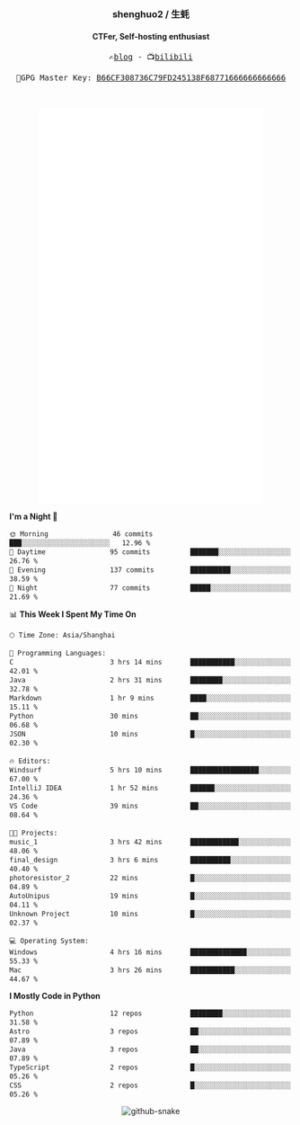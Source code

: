 <h3 align="center"> shenghuo2 / 生蚝 </h3>
<h4 align="center" >CTFer, Self-hosting enthusiast</h3>


<p align="center">
  <samp>
    ✍️<a href="https://blog.shenghuo2.top/">blog</a> -
    📺<a href="https://space.bilibili.com/85894935">bilibili</a>
  </samp>
</p>
<p align="center">
  <samp>
     🔐GPG Master Key: <a align="center" href="https://github.com/shenghuo2.gpg">B66CF308736C79FD245138F68771666666666666</a>
  </samp>
</p>
<br>
<p align="center">
  <a href="https://github.com/shenghuo2">
    <img width="400" align="top" src="https://github.com/shenghuo2/shenghuo2/blob/main/metrics.left.svg" />
  </a>
  <a href="https://github.com/shenghuo2">
    <img width="400" align="top" src="https://github.com/shenghuo2/shenghuo2/blob/main/metrics.right.svg" />
  </a>
</p>


<!--START_SECTION:waka-->
**I'm a Night 🦉** 

```text
🌞 Morning                46 commits          ███░░░░░░░░░░░░░░░░░░░░░░   12.96 % 
🌆 Daytime                95 commits          ███████░░░░░░░░░░░░░░░░░░   26.76 % 
🌃 Evening                137 commits         ██████████░░░░░░░░░░░░░░░   38.59 % 
🌙 Night                  77 commits          █████░░░░░░░░░░░░░░░░░░░░   21.69 % 
```


📊 **This Week I Spent My Time On** 

```text
🕑︎ Time Zone: Asia/Shanghai

💬 Programming Languages: 
C                        3 hrs 14 mins       ███████████░░░░░░░░░░░░░░   42.01 % 
Java                     2 hrs 31 mins       ████████░░░░░░░░░░░░░░░░░   32.78 % 
Markdown                 1 hr 9 mins         ████░░░░░░░░░░░░░░░░░░░░░   15.11 % 
Python                   30 mins             ██░░░░░░░░░░░░░░░░░░░░░░░   06.68 % 
JSON                     10 mins             █░░░░░░░░░░░░░░░░░░░░░░░░   02.30 % 

🔥 Editors: 
Windsurf                 5 hrs 10 mins       █████████████████░░░░░░░░   67.00 % 
IntelliJ IDEA            1 hr 52 mins        ██████░░░░░░░░░░░░░░░░░░░   24.36 % 
VS Code                  39 mins             ██░░░░░░░░░░░░░░░░░░░░░░░   08.64 % 

🐱‍💻 Projects: 
music_1                  3 hrs 42 mins       ████████████░░░░░░░░░░░░░   48.06 % 
final_design             3 hrs 6 mins        ██████████░░░░░░░░░░░░░░░   40.40 % 
photoresistor_2          22 mins             █░░░░░░░░░░░░░░░░░░░░░░░░   04.89 % 
AutoUnipus               19 mins             █░░░░░░░░░░░░░░░░░░░░░░░░   04.11 % 
Unknown Project          10 mins             █░░░░░░░░░░░░░░░░░░░░░░░░   02.37 % 

💻 Operating System: 
Windows                  4 hrs 16 mins       ██████████████░░░░░░░░░░░   55.33 % 
Mac                      3 hrs 26 mins       ███████████░░░░░░░░░░░░░░   44.67 % 
```

**I Mostly Code in Python** 

```text
Python                   12 repos            ████████░░░░░░░░░░░░░░░░░   31.58 % 
Astro                    3 repos             ██░░░░░░░░░░░░░░░░░░░░░░░   07.89 % 
Java                     3 repos             ██░░░░░░░░░░░░░░░░░░░░░░░   07.89 % 
TypeScript               2 repos             █░░░░░░░░░░░░░░░░░░░░░░░░   05.26 % 
CSS                      2 repos             █░░░░░░░░░░░░░░░░░░░░░░░░   05.26 % 
```




<!--END_SECTION:waka-->


<div align="center">
  <picture>
    <source media="(prefers-color-scheme: dark)" srcset="https://gist.githubusercontent.com/shenghuo2/bfce20b14ab0484cef03bae6e60e0b3a/raw/github-snake-dark.svg" />
    <source media="(prefers-color-scheme: light)" srcset="https://gist.githubusercontent.com/shenghuo2/bfce20b14ab0484cef03bae6e60e0b3a/raw/github-snake.svg" />
    <img alt="github-snake" src="https://gist.githubusercontent.com/shenghuo2/bfce20b14ab0484cef03bae6e60e0b3a/raw/github-snake.svg" />
  </picture>
</div>

<!--
**shenghuo2/shenghuo2** is a ✨ _special_ ✨ repository because its `README.md` (this file) appears on your GitHub profile.

Here are some ideas to get you started:

- 🔭 I’m currently working on ...
- 🌱 I’m currently learning ...
- 👯 I’m looking to collaborate on ...
- 🤔 I’m looking for help with ...
- 💬 Ask me about ...
- 📫 How to reach me: ...
- 😄 Pronouns: ...
- ⚡ Fun fact: ...
-->
